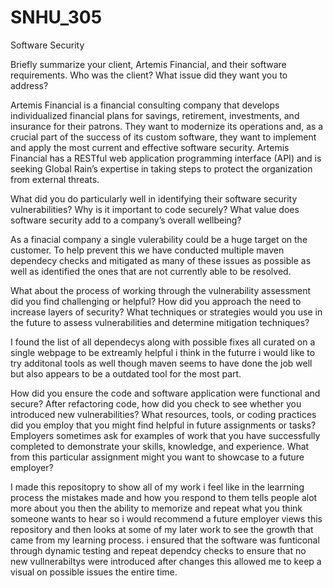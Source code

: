 # SNHU_305
Software Security


Briefly summarize your client, Artemis Financial, and their software requirements. Who was the client? What issue did they want you to address?

Artemis Financial is a financial consulting company that develops individualized financial plans for savings, retirement, investments, and insurance for their patrons. They want to modernize its operations and, as a crucial part of the success of its custom software, they want to implement and apply the most current and effective software security. Artemis Financial has a RESTful web application programming interface (API) and is seeking Global Rain’s expertise in taking steps to protect the organization from external threats.

What did you do particularly well in identifying their software security vulnerabilities? Why is it important to code securely? What value does software security add to a company’s overall wellbeing?

As a finacial company a single vulerability could be a huge target on the customer. To help prevent this we have conducted multiple maven dependecy checks and mitigated as many of these issues as possible as well as identified the ones that are not currently able to be resolved. 

What about the process of working through the vulnerability assessment did you find challenging or helpful?
How did you approach the need to increase layers of security? What techniques or strategies would you use in the future to assess vulnerabilities and determine mitigation techniques?

I found the list of all dependecys along with possible fixes all curated on a single webpage to be extreamly helpful i think in the futurre i would like to try additonal tools as well though maven seems to have done the job well but also appears to be a outdated tool for the most part. 

How did you ensure the code and software application were functional and secure? After refactoring code, how did you check to see whether you introduced new vulnerabilities?
What resources, tools, or coding practices did you employ that you might find helpful in future assignments or tasks?
Employers sometimes ask for examples of work that you have successfully completed to demonstrate your skills, knowledge, and experience. What from this particular assignment might you want to showcase to a future employer?

I made this repositopry to show all of my work i feel like in the learrning process the mistakes made and how you respond to them tells people alot more about you then the ability to memorize and repeat what you think someone wants to hear so i would recommend a future employer views this repository and then looks at some of my later work to see the growth that came from my learning process. i ensured that the software was funticonal through dynamic testing and repeat dependcy checks to ensure that no new vullnerabiltys were introduced after changes this allowed me to keep a visual on possible issues the entire time. 

